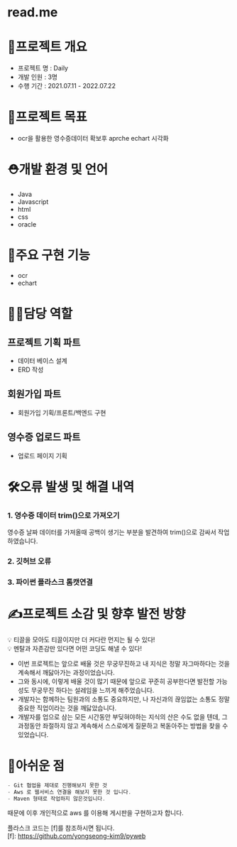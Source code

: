 # read.me

# 📌프로젝트 개요

- 프로젝트 명 : Daily
- 개발 인원 : 3명
- 수행 기간 :  2021.07.11 - 2022.07.22

# 💪프로젝트 목표

- ocr을 활용한 영수증데이터 확보후 aprche echart 시각화

# ⛑개발 환경 및 언어

- Java
- Javascript
- html
- css
- oracle

# 🔖주요 구현 기능

- ocr
- echart

# 🙋‍♀️담당 역할

## 프로젝트 기획 파트

- 데이터 베이스 설계
- ERD 작성

## 회원가입 파트

- 회원가입 기획/프론트/백엔드 구현

## 영수증 업로드 파트

- 업로드 페이지 기획

# 🛠오류 발생 및 해결 내역

### 1. 영수증 데이터 trim()으로 가져오기

영수증 날짜 데이터를 가져올때 공백이 생기는 부분을 발견하여 trim()으로 감싸서 작업하였습니다.

### 2. 깃허브 오류

### 3. 파이썬 플라스크 톰캣연결

# ✍️프로젝트 소감 및 향후 발전 방향

<aside>
💡 티끌을 모아도 티끌이지만 더 커다란 먼지는 될 수 있다!

</aside>

<aside>
💡 멘탈과 자존감만 있다면 어떤 코딩도 해낼 수 있다!

</aside>

- 이번 프로젝트는 앞으로 배울 것은 무궁무진하고 내 지식은 정말 자그마하다는 것을 계속해서 깨닳아가는 과정이었습니다.
- 그와 동시에, 이렇게 배울 것이 많기 때문에 앞으로 꾸준히 공부한다면 발전할 가능성도 무궁무진 하다는 설레임을 느끼게 해주었습니다.
- 개발자는 함께하는 팀원과의 소통도 중요하지만, 나 자신과의 끊임없는 소통도 정말 중요한 직업이라는 것을 깨닳았습니다.
- 개발자를 업으로 삼는 모든 시간동안 부딪혀야하는 지식의 산은 수도 없을 텐데, 그 과정동안 좌절하지 않고 계속해서 스스로에게 질문하고 복돋아주는 방법을 찾을 수 있었습니다.

# 📇아쉬운 점

```java
- Git 협업을 제대로 진행해보지 못한 것
- Aws 로 웹서비스 연결을 해보지 못한 것 입니다.
- Maven 형태로 작업하지 않은것입니다.
```

때문에 이후 개인적으로  aws 를 이용해 게시판을 구현하고자 합니다.


플라스크 코드는 [f]를 참조하시면 됩니다.  
[f]: https://github.com/yongseong-kim9/pyweb

